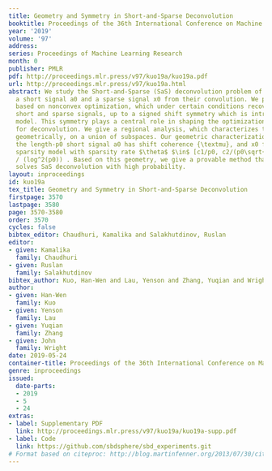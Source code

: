 ```yaml
---
title: Geometry and Symmetry in Short-and-Sparse Deconvolution
booktitle: Proceedings of the 36th International Conference on Machine Learning
year: '2019'
volume: '97'
address: 
series: Proceedings of Machine Learning Research
month: 0
publisher: PMLR
pdf: http://proceedings.mlr.press/v97/kuo19a/kuo19a.pdf
url: http://proceedings.mlr.press/v97/kuo19a.html
abstract: We study the Short-and-Sparse (SaS) deconvolution problem of recovering
  a short signal a0 and a sparse signal x0 from their convolution. We propose a method
  based on nonconvex optimization, which under certain conditions recovers the target
  short and sparse signals, up to a signed shift symmetry which is intrinsic to this
  model. This symmetry plays a central role in shaping the optimization landscape
  for deconvolution. We give a regional analysis, which characterizes this landscape
  geometrically, on a union of subspaces. Our geometric characterization holds when
  the length-p0 short signal a0 has shift coherence {\textmu}, and x0 follows a random
  sparsity model with sparsity rate $\theta$ $\in$ [c1/p0, c2/(p0\sqrt{\mu}+\sqrt{p0})]
  / (log^2(p0)) . Based on this geometry, we give a provable method that successfully
  solves SaS deconvolution with high probability.
layout: inproceedings
id: kuo19a
tex_title: Geometry and Symmetry in Short-and-Sparse Deconvolution
firstpage: 3570
lastpage: 3580
page: 3570-3580
order: 3570
cycles: false
bibtex_editor: Chaudhuri, Kamalika and Salakhutdinov, Ruslan
editor:
- given: Kamalika
  family: Chaudhuri
- given: Ruslan
  family: Salakhutdinov
bibtex_author: Kuo, Han-Wen and Lau, Yenson and Zhang, Yuqian and Wright, John
author:
- given: Han-Wen
  family: Kuo
- given: Yenson
  family: Lau
- given: Yuqian
  family: Zhang
- given: John
  family: Wright
date: 2019-05-24
container-title: Proceedings of the 36th International Conference on Machine Learning
genre: inproceedings
issued:
  date-parts:
  - 2019
  - 5
  - 24
extras:
- label: Supplementary PDF
  link: http://proceedings.mlr.press/v97/kuo19a/kuo19a-supp.pdf
- label: Code
  link: https://github.com/sbdsphere/sbd_experiments.git
# Format based on citeproc: http://blog.martinfenner.org/2013/07/30/citeproc-yaml-for-bibliographies/
---
```

